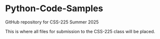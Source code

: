 # Python-Code-Samples
GitHub repository for CSS-225 Summer 2025

This is where all files for submission to the CSS-225 class will be placed.
